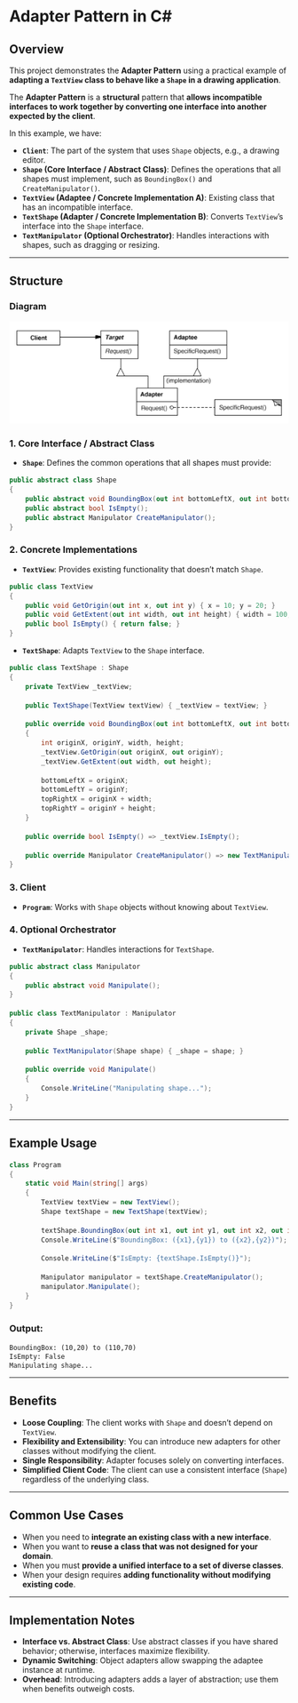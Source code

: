# **Adapter Pattern** in **C#**

## Overview

This project demonstrates the **Adapter Pattern** using a practical example of **adapting a `TextView` class to behave like a `Shape` in a drawing application**.

The **Adapter Pattern** is a **structural** pattern that **allows incompatible interfaces to work together by converting one interface into another expected by the client**.

In this example, we have:

* **`Client`**: The part of the system that uses `Shape` objects, e.g., a drawing editor.
* **`Shape` (Core Interface / Abstract Class)**: Defines the operations that all shapes must implement, such as `BoundingBox()` and `CreateManipulator()`.
* **`TextView` (Adaptee / Concrete Implementation A)**: Existing class that has an incompatible interface.
* **`TextShape` (Adapter / Concrete Implementation B)**: Converts `TextView`’s interface into the `Shape` interface.
* **`TextManipulator` (Optional Orchestrator)**: Handles interactions with shapes, such as dragging or resizing.

---

## Structure

### Diagram

![UML Diagram illustrating the Adapter Pattern](adapter_structure.png)

### 1. Core Interface / Abstract Class

* **`Shape`**: Defines the common operations that all shapes must provide:

```csharp
public abstract class Shape
{
    public abstract void BoundingBox(out int bottomLeftX, out int bottomLeftY, out int topRightX, out int topRightY);
    public abstract bool IsEmpty();
    public abstract Manipulator CreateManipulator();
}
```

### 2. Concrete Implementations

* **`TextView`**: Provides existing functionality that doesn’t match `Shape`.

```csharp
public class TextView
{
    public void GetOrigin(out int x, out int y) { x = 10; y = 20; }
    public void GetExtent(out int width, out int height) { width = 100; height = 50; }
    public bool IsEmpty() { return false; }
}
```

* **`TextShape`**: Adapts `TextView` to the `Shape` interface.

```csharp
public class TextShape : Shape
{
    private TextView _textView;

    public TextShape(TextView textView) { _textView = textView; }

    public override void BoundingBox(out int bottomLeftX, out int bottomLeftY, out int topRightX, out int topRightY)
    {
        int originX, originY, width, height;
        _textView.GetOrigin(out originX, out originY);
        _textView.GetExtent(out width, out height);

        bottomLeftX = originX;
        bottomLeftY = originY;
        topRightX = originX + width;
        topRightY = originY + height;
    }

    public override bool IsEmpty() => _textView.IsEmpty();

    public override Manipulator CreateManipulator() => new TextManipulator(this);
}
```

### 3. Client

* **`Program`**: Works with `Shape` objects without knowing about `TextView`.

### 4. Optional Orchestrator

* **`TextManipulator`**: Handles interactions for `TextShape`.

```csharp
public abstract class Manipulator
{
    public abstract void Manipulate();
}

public class TextManipulator : Manipulator
{
    private Shape _shape;

    public TextManipulator(Shape shape) { _shape = shape; }

    public override void Manipulate()
    {
        Console.WriteLine("Manipulating shape...");
    }
}
```

---

## Example Usage

```csharp
class Program
{
    static void Main(string[] args)
    {
        TextView textView = new TextView();
        Shape textShape = new TextShape(textView);

        textShape.BoundingBox(out int x1, out int y1, out int x2, out int y2);
        Console.WriteLine($"BoundingBox: ({x1},{y1}) to ({x2},{y2})");

        Console.WriteLine($"IsEmpty: {textShape.IsEmpty()}");

        Manipulator manipulator = textShape.CreateManipulator();
        manipulator.Manipulate();
    }
}
```

### Output:

```
BoundingBox: (10,20) to (110,70)
IsEmpty: False
Manipulating shape...
```

---

## Benefits

* **Loose Coupling**: The client works with `Shape` and doesn’t depend on `TextView`.
* **Flexibility and Extensibility**: You can introduce new adapters for other classes without modifying the client.
* **Single Responsibility**: Adapter focuses solely on converting interfaces.
* **Simplified Client Code**: The client can use a consistent interface (`Shape`) regardless of the underlying class.

---

## Common Use Cases

* When you need to **integrate an existing class with a new interface**.
* When you want to **reuse a class that was not designed for your domain**.
* When you must **provide a unified interface to a set of diverse classes**.
* When your design requires **adding functionality without modifying existing code**.

---

## Implementation Notes

* **Interface vs. Abstract Class**: Use abstract classes if you have shared behavior; otherwise, interfaces maximize flexibility.
* **Dynamic Switching**: Object adapters allow swapping the adaptee instance at runtime.
* **Overhead**: Introducing adapters adds a layer of abstraction; use them when benefits outweigh costs.
